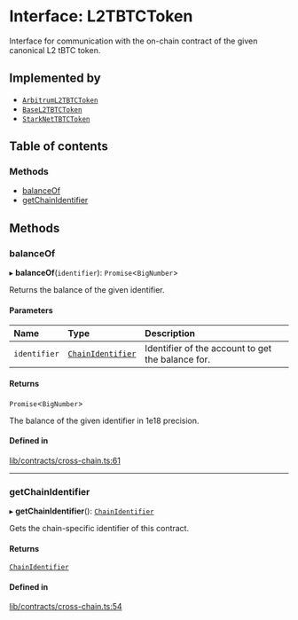 # Interface: L2TBTCToken

Interface for communication with the on-chain contract of the given
canonical L2 tBTC token.

## Implemented by

- [`ArbitrumL2TBTCToken`](../classes/ArbitrumL2TBTCToken.md)
- [`BaseL2TBTCToken`](../classes/BaseL2TBTCToken.md)
- [`StarkNetTBTCToken`](../classes/StarkNetTBTCToken.md)

## Table of contents

### Methods

- [balanceOf](L2TBTCToken.md#balanceof)
- [getChainIdentifier](L2TBTCToken.md#getchainidentifier)

## Methods

### balanceOf

▸ **balanceOf**(`identifier`): `Promise`\<`BigNumber`\>

Returns the balance of the given identifier.

#### Parameters

| Name | Type | Description |
| :------ | :------ | :------ |
| `identifier` | [`ChainIdentifier`](ChainIdentifier.md) | Identifier of the account to get the balance for. |

#### Returns

`Promise`\<`BigNumber`\>

The balance of the given identifier in 1e18 precision.

#### Defined in

[lib/contracts/cross-chain.ts:61](https://github.com/threshold-network/tbtc-v2/blob/main/typescript/src/lib/contracts/cross-chain.ts#L61)

___

### getChainIdentifier

▸ **getChainIdentifier**(): [`ChainIdentifier`](ChainIdentifier.md)

Gets the chain-specific identifier of this contract.

#### Returns

[`ChainIdentifier`](ChainIdentifier.md)

#### Defined in

[lib/contracts/cross-chain.ts:54](https://github.com/threshold-network/tbtc-v2/blob/main/typescript/src/lib/contracts/cross-chain.ts#L54)
